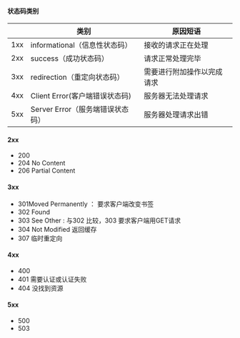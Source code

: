#### 状态码类别

|      | 类别                             | 原因短语                   |
| ---- | -------------------------------- | -------------------------- |
| 1xx  | informational（信息性状态码）    | 接收的请求正在处理         |
| 2xx  | success（成功状态码）            | 请求正常处理完毕           |
| 3xx  | redirection（重定向状态码）      | 需要进行附加操作以完成请求 |
| 4xx  | Client Error(客户端错误状态码)   | 服务器无法处理请求         |
| 5xx  | Server Error（服务端错误状态码） | 服务器处理请求出错         |

#### 2xx

- 200
- 204 No Content
- 206 Partial Content

#### 3xx

- 301Moved Permanently ： 要求客户端改变书签
- 302 Found
- 303 See Other : 与302 比较，303 要求客户端用GET请求
- 304 Not Modified 返回缓存
- 307 临时重定向

#### 4xx

- 400 
- 401 需要认证或认证失败
- 404 没找到资源

#### 5xx

- 500
- 503

